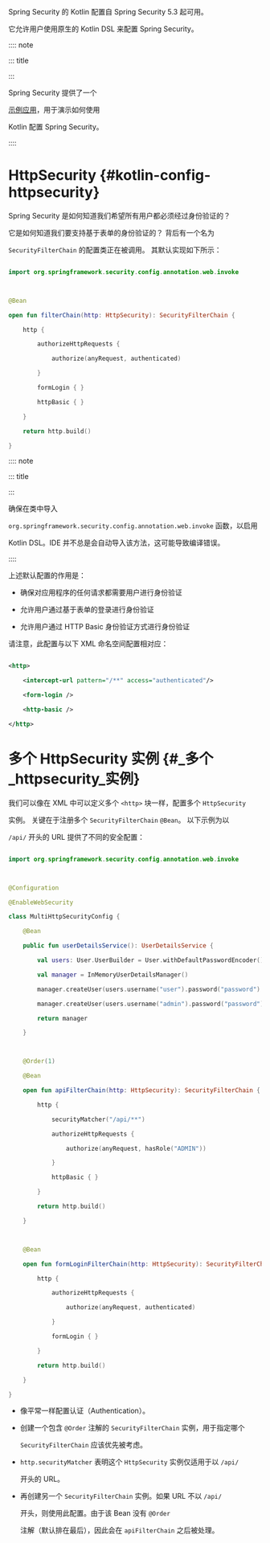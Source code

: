 Spring Security 的 Kotlin 配置自 Spring Security 5.3 起可用。
它允许用户使用原生的 Kotlin DSL 来配置 Spring Security。

:::: note
::: title
:::

Spring Security 提供了一个
[示例应用](https://github.com/spring-projects/spring-security-samples/tree/main/servlet/spring-boot/kotlin/hello-security)，用于演示如何使用
Kotlin 配置 Spring Security。
::::

# HttpSecurity {#kotlin-config-httpsecurity}

Spring Security 是如何知道我们希望所有用户都必须经过身份验证的？
它是如何知道我们要支持基于表单的身份验证的？ 背后有一个名为
`SecurityFilterChain` 的配置类正在被调用。 其默认实现如下所示：

``` kotlin
import org.springframework.security.config.annotation.web.invoke

@Bean
open fun filterChain(http: HttpSecurity): SecurityFilterChain {
    http {
        authorizeHttpRequests {
            authorize(anyRequest, authenticated)
        }
        formLogin { }
        httpBasic { }
    }
    return http.build()
}
```

:::: note
::: title
:::

确保在类中导入
`org.springframework.security.config.annotation.web.invoke` 函数，以启用
Kotlin DSL。IDE 并不总是会自动导入该方法，这可能导致编译错误。
::::

上述默认配置的作用是：

- 确保对应用程序的任何请求都需要用户进行身份验证

- 允许用户通过基于表单的登录进行身份验证

- 允许用户通过 HTTP Basic 身份验证方式进行身份验证

请注意，此配置与以下 XML 命名空间配置相对应：

``` xml
<http>
    <intercept-url pattern="/**" access="authenticated"/>
    <form-login />
    <http-basic />
</http>
```

# 多个 HttpSecurity 实例 {#_多个_httpsecurity_实例}

我们可以像在 XML 中可以定义多个 `<http>` 块一样，配置多个 `HttpSecurity`
实例。 关键在于注册多个 `SecurityFilterChain` `@Bean`。 以下示例为以
`/api/` 开头的 URL 提供了不同的安全配置：

``` kotlin
import org.springframework.security.config.annotation.web.invoke

@Configuration
@EnableWebSecurity
class MultiHttpSecurityConfig {
    @Bean                                                            
    public fun userDetailsService(): UserDetailsService {
        val users: User.UserBuilder = User.withDefaultPasswordEncoder()
        val manager = InMemoryUserDetailsManager()
        manager.createUser(users.username("user").password("password").roles("USER").build())
        manager.createUser(users.username("admin").password("password").roles("USER","ADMIN").build())
        return manager
    }

    @Order(1)                                                        
    @Bean
    open fun apiFilterChain(http: HttpSecurity): SecurityFilterChain {
        http {
            securityMatcher("/api/**")                               
            authorizeHttpRequests {
                authorize(anyRequest, hasRole("ADMIN"))
            }
            httpBasic { }
        }
        return http.build()
    }

    @Bean                                                            
    open fun formLoginFilterChain(http: HttpSecurity): SecurityFilterChain {
        http {
            authorizeHttpRequests {
                authorize(anyRequest, authenticated)
            }
            formLogin { }
        }
        return http.build()
    }
}
```

- 像平常一样配置认证（Authentication）。

- 创建一个包含 `@Order` 注解的 `SecurityFilterChain` 实例，用于指定哪个
  `SecurityFilterChain` 应该优先被考虑。

- `http.securityMatcher` 表明这个 `HttpSecurity` 实例仅适用于以 `/api/`
  开头的 URL。

- 再创建另一个 `SecurityFilterChain` 实例。如果 URL 不以 `/api/`
  开头，则使用此配置。由于该 Bean 没有 `@Order`
  注解（默认排在最后），因此会在 `apiFilterChain` 之后被处理。
